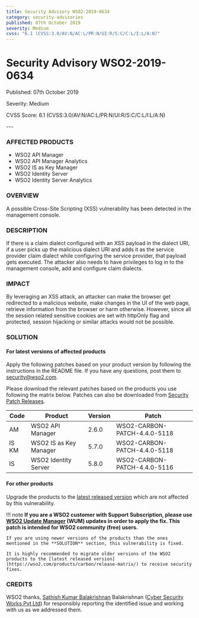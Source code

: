 ```yaml
---
title: Security Advisory WSO2-2019-0634
category: security-advisories
published: 07th October 2019
severity: Medium
cvss: "6.1 (CVSS:3.0/AV:N/AC:L/PR:N/UI:R/S:C/C:L/I:L/A:N)"
---
```


# Security Advisory WSO2-2019-0634

<p class="doc-info">Published: 07th October 2019</p>
<p class="doc-info">Severity: Medium</p>
<p class="doc-info">CVSS Score: 6.1 (CVSS:3.0/AV:N/AC:L/PR:N/UI:R/S:C/C:L/I:L/A:N)</p>
---

### AFFECTED PRODUCTS
* WSO2 API Manager
* WSO2 API Manager Analytics
* WSO2 IS as Key Manager
* WSO2 Identity Server
* WSO2 Identity Server Analytics


### OVERVIEW
A possible Cross-Site Scripting (XSS) vulnerability has been detected in the management console.


### DESCRIPTION
If there is a claim dialect configured with an XSS payload in the dialect URI, if a user picks up the malicious dialect URI and adds it as the service provider claim dialect while configuring the service provider, that payload gets executed. The attacker also needs to have privileges to log in to the management console, add and configure claim dialects.


### IMPACT
By leveraging an XSS attack, an attacker can make the browser get redirected to a malicious website, make changes in the UI of the web page, retrieve information from the browser or harm otherwise. However, since all the session related sensitive cookies are set with httpOnly flag and protected, session hijacking or similar attacks would not be possible.


### SOLUTION

#### For latest versions of affected products
Apply the following patches based on your product version by following the instructions in the README file. If you have any questions, post them to <security@wso2.com>.

Please download the relevant patches based on the products you use following the matrix below. Patches can also be downloaded from [Security Patch Releases](https://wso2.com/security-patch-releases/).


| **Code** | **Product**            | **Version** | **Patch**                    |
| -------- | ---------------------- | ----------- | ---------------------------- |
| AM       | WSO2 API Manager       | 2.6.0       | WSO2-CARBON-PATCH-4.4.0-5118 |
| IS KM    | WSO2 IS as Key Manager | 5.7.0       | WSO2-CARBON-PATCH-4.4.0-5118 |
| IS       | WSO2 Identity Server   | 5.8.0       | WSO2-CARBON-PATCH-4.4.0-5116 |


#### For other products
Upgrade the products to the [latest released version](https://wso2.com/products/carbon/release-matrix/) which are not affected by this vulnerability.

!!! note
    **If you are a WSO2 customer with Support Subscription, please use [WSO2 Update Manager](https://wso2.com/updates/wum) (WUM) updates in order to apply the fix. This patch is intended for WSO2 community (free) users.**

    If you are using newer versions of the products than the ones mentioned in the **SOLUTION** section, this vulnerability is fixed.

    It is highly recommended to migrate older versions of the WSO2 products to the [latest released version](https://wso2.com/products/carbon/release-matrix/) to receive security fixes.


### CREDITS
WSO2 thanks, [Sathish Kumar Balakrishnan](https://sathish.co.in/) Balakrishnan ([Cyber Security Works Pvt Ltd](https://cybersecurityworks.com/)) for responsibly reporting the identified issue and working with us as we addressed them.

